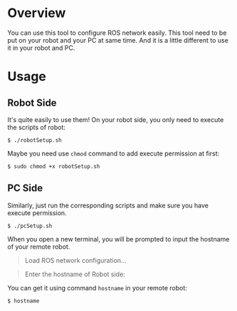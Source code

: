 # Overview

You can use this tool to configure ROS network easily. This tool need to be put on your robot and your PC at same time. And it is a little different to use it in your robot and PC. 

# Usage

## Robot Side

It's quite easily to use them! On your robot side, you only need to execute the scripts of robot:

```
$ ./robotSetup.sh
```
Maybe you need use `chmod` command to add execute permission at first:

```
$ sudo chmod +x robotSetup.sh
```

## PC Side

Similarly, just run the corresponding scripts and make sure you have execute permission. 

```
$ ./pcSetup.sh
```

When you open a new terminal, you will be prompted to input the hostname of your remote robot.

> Load ROS network configuration...

> Enter the hostname of Robot side: 


You can get it using command `hostname` in your remote robot:

```
$ hostname
```
